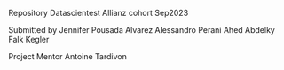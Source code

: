 Repository Datascientest Allianz cohort Sep2023

Submitted by
Jennifer Pousada Alvarez
Alessandro Perani
Ahed Abdelky
Falk Kegler

Project Mentor
Antoine Tardivon
